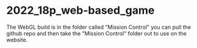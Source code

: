 # 2022_18p_web-based_game
The WebGL build is in the folder called "Mission Control" you can pull the 
github repo and then take the "Mission Control" folder out to use on the website.
